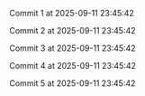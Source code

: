 
Commit 1 at 2025-09-11 23:45:42

Commit 2 at 2025-09-11 23:45:42

Commit 3 at 2025-09-11 23:45:42

Commit 4 at 2025-09-11 23:45:42

Commit 5 at 2025-09-11 23:45:42
